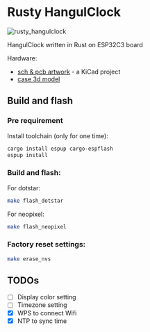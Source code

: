 # Rusty HangulClock

![rusty_hangulclock](https://homin.dev/asset/blog/img/rusty_hangulclock_00_1024.jpg)

HangulClock written in Rust on ESP32C3 board

Hardware:
- [sch & pcb artwork](../sch/rusty-hangulclock/) - a KiCad project
- [case 3d model](../case/)

## Build and flash

### Pre requirement
Install toolchain (only for one time):
```sh
cargo install espup cargo-espflash
espup install
```

### Build and flash:
For dotstar:
```sh
make flash_dotstar
```

For neopixel:
```sh
make flash_neopixel
```

### Factory reset settings:
```sh
make erase_nvs
```

## TODOs
- [ ] Display color setting
- [ ] Timezone setting
- [x] WPS to connect Wifi
- [x] NTP to sync time